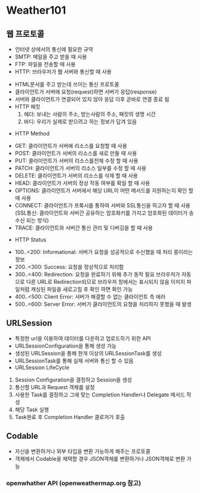 # Weather101

## 웹 프로토콜
 - 인터넷 상에서의 통신에 필요한 규약
 - SMTP: 메일을 주고 받을 때 사용
 - FTP: 파일을 전송할 때 사용
 - HTTP: 브라우저가 웹 서버와 통신할 때 사용
  * HTML문서를 주고 받는데 쓰이는 통신 프로토콜
  * 클라이언트가 서버에 요청(request)하면 서버가 응답(response)
  * 서버와 클라이언트가 연결되어 있지 않아 응답 이후 곧바로 연결 종료 됨
  * HTTP 패킷
    1) 헤더: 보내는 사람의 주소, 받는사람의 주소, 패킷의 생명 시간
    2) 바디: 우리가 실제로 받으려고 하는 정보가 답겨 있음
 - HTTP Method
  * GET: 클라이언트가 서버에 리소스를 요청할 때 사용
  * POST: 클라이언트가 서버의 리소스를 새로 만들 때 사용
  * PUT: 클라이언트가 서버의 리소스를전체 수정 할 때 사용
  * PATCH: 클라이언트가 서버의 리소스 일부를 수정 할 때 사용
  * DELETE: 클라이언트가 서버의 리소스를 삭제 할 때 사용
  * HEAD: 클라이언트가 서버의 정상 작동 여부를 확일 할 때 사용
  * OPTIONS: 클라이언트가 서버에서 해당 URL이 어떤 메서드를 지원하는지 확인 할 때 사용
  * CONNECT: 클라이언트가 프록시를 통하여 서버와 SSL통신을 하고자 할 때 사용
    (SSL통신: 클라이언트와 서버간 공유하는 암호화키를 가지고 암호화된 데이터가 송수신 되는 방식)
  * TRACE: 클라이언트와 서버간 통신 관리 및 디버깅을 할 때 사용
 - HTTP Status
  * 100..<200: Informational: 서버가 요청을 성공적으로 수신했을 때 처리 중이라는 정보
  * 200..<300: Success: 요청을 정상적으로 처리함
  * 300..<400: Redirection: 요청을 완료하기 위해 추가 동작 필요
    브라우저가 자동으로 다른 URL로 Redirection되므로 브라우저 창에서는 표시되지 않음
    이미지 파일처럼 캐싱된 파일을 새로고침 후 확인 하면 확인 가능
  * 400..<500: Client Error: 서버가 해결할 수 없는 클라이언트 측 에러
  * 500..<600: Server Error: 서버가 클라이언트의 요청을 처리하지 못했을 때 발생
 
 ## URLSession
 - 특정한 url을 이용하여 데이터를 다운하고 업로드하기 위한 API
 - URLSessionConfiguration을 통해 생성 가능
 - 생성된 URLSession을 통해 한개 이상의 URLSessionTask를 생성
 - URLSessionTask를 통해 실제 서버와 통신 할 수 있음
 - URLSession LifeCycle
  1. Session Configuration을 결정하고 Session을 생성
  2. 통신할 URL과 Request 객체를 설정
  3. 사용한 Task를 결정하고 그에 맞는 Completion Handler나 Delegate 메서드 작성
  4. 해당 Task 실행
  5. Task완료 후 Completion Handler 클로저가 호출
 
 ## Codable
 - 자신을 변환하거나 외부 타입을 변환 가능하게 해주는 프로토콜
 - 객체에서 Codable을 채택할 경우 JSON객체를 변환하거나 JSON객체로 변환 가능
 
 ### openwhather API (openweathermap.org 참고)
